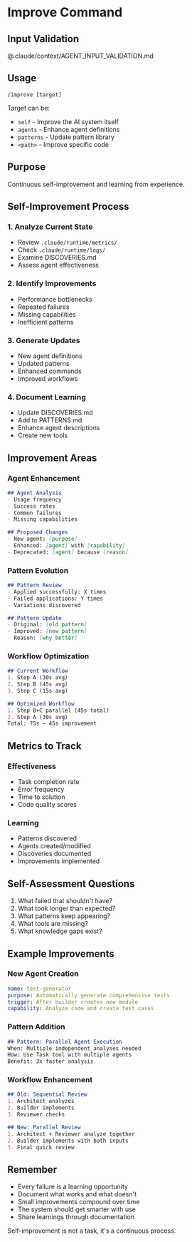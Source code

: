 # Improve Command

## Input Validation
@.claude/context/AGENT_INPUT_VALIDATION.md

## Usage
`/improve [target]`

Target can be:
- `self` - Improve the AI system itself
- `agents` - Enhance agent definitions
- `patterns` - Update pattern library
- `<path>` - Improve specific code

## Purpose
Continuous self-improvement and learning from experience.

## Self-Improvement Process

### 1. Analyze Current State
- Review `.claude/runtime/metrics/`
- Check `.claude/runtime/logs/`
- Examine DISCOVERIES.md
- Assess agent effectiveness

### 2. Identify Improvements
- Performance bottlenecks
- Repeated failures
- Missing capabilities
- Inefficient patterns

### 3. Generate Updates
- New agent definitions
- Updated patterns
- Enhanced commands
- Improved workflows

### 4. Document Learning
- Update DISCOVERIES.md
- Add to PATTERNS.md
- Enhance agent descriptions
- Create new tools

## Improvement Areas

### Agent Enhancement
```markdown
## Agent Analysis
- Usage frequency
- Success rates
- Common failures
- Missing capabilities

## Proposed Changes
- New agent: [purpose]
- Enhanced: [agent] with [capability]
- Deprecated: [agent] because [reason]
```

### Pattern Evolution
```markdown
## Pattern Review
- Applied successfully: X times
- Failed applications: Y times
- Variations discovered

## Pattern Update
- Original: [old pattern]
- Improved: [new pattern]
- Reason: [why better]
```

### Workflow Optimization
```markdown
## Current Workflow
1. Step A (30s avg)
2. Step B (45s avg)
3. Step C (15s avg)

## Optimized Workflow
1. Step B+C parallel (45s total)
2. Step A (30s avg)
Total: 75s → 45s improvement
```

## Metrics to Track

### Effectiveness
- Task completion rate
- Error frequency
- Time to solution
- Code quality scores

### Learning
- Patterns discovered
- Agents created/modified
- Discoveries documented
- Improvements implemented

## Self-Assessment Questions

1. What failed that shouldn't have?
2. What took longer than expected?
3. What patterns keep appearing?
4. What tools are missing?
5. What knowledge gaps exist?

## Example Improvements

### New Agent Creation
```yaml
name: test-generator
purpose: Automatically generate comprehensive tests
trigger: After builder creates new module
capability: Analyze code and create test cases
```

### Pattern Addition
```markdown
## Pattern: Parallel Agent Execution
When: Multiple independent analyses needed
How: Use Task tool with multiple agents
Benefit: 3x faster analysis
```

### Workflow Enhancement
```markdown
## Old: Sequential Review
1. Architect analyzes
2. Builder implements
3. Reviewer checks

## New: Parallel Review
1. Architect + Reviewer analyze together
2. Builder implements with both inputs
3. Final quick review
```

## Remember

- Every failure is a learning opportunity
- Document what works and what doesn't
- Small improvements compound over time
- The system should get smarter with use
- Share learnings through documentation

Self-improvement is not a task, it's a continuous process.